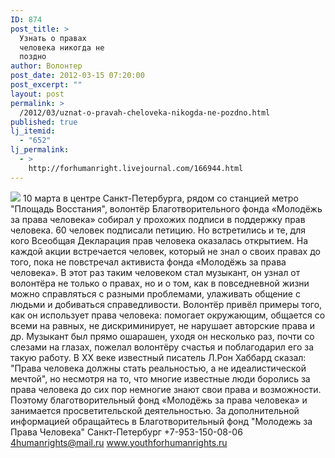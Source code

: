 ```yaml
---
ID: 874
post_title: >
  Узнать о правах
  человека никогда не
  поздно
author: Волонтер
post_date: 2012-03-15 07:20:00
post_excerpt: ""
layout: post
permalink: >
  /2012/03/uznat-o-pravah-cheloveka-nikogda-ne-pozdno.html
published: true
lj_itemid:
  - "652"
lj_permalink:
  - >
    http://forhumanright.livejournal.com/166944.html
---
```

<img src="http://cs5338.vk.com/u132145096/132409092/x_5b26039f.jpg" /> 10 марта в центре Санкт-Петербурга, рядом со станцией метро "Площадь Восстания", волонтёр Благотворительного фонда «Молодёжь за права человека» собирал у прохожих подписи в поддержку прав человека. 60 человек подписали петицию. Но встретились и те, для кого Всеобщая Декларация прав человека оказалась открытием.
На каждой акции встречается человек, который не знал о своих правах до того, пока не повстречал активиста фонда «Молодёжь за права человека». В этот раз таким человеком стал музыкант, он узнал от волонтёра не только о правах, но и о том, как в повседневной жизни можно справляться с разными проблемами, улаживать общение с людьми и добиваться справедливости. Волонтёр привёл примеры того, как он использует права человека: помогает окружающим, общается со всеми на равных, не дискриминирует, не нарушает авторские права и др. Музыкант был прямо ошарашен, уходя он несколько раз, почти со слезами на глазах, пожелал волонтёру счастья и поблагодарил его за такую работу.
В ХХ веке известный писатель Л.Рон Хаббард сказал: "Права человека должны стать реальностью, а не идеалистической мечтой", но несмотря на то, что многие известные люди боролись за права человека до сих пор немногие знают свои права и возможности. Поэтому благотворительный фонд «Молодёжь за права человека» и занимается просветительской деятельностью. 
За дополнительной информацией обращайтесь в
Благотворительный фонд
"Молодежь за Права Человека" Санкт-Петербург 
+7-953-150-08-06 
4humanrights@mail.ru
www.youthforhumanrights.ru
